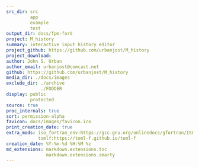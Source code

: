 ```yaml
---
src_dir: src
         app
         example
         test
output_dir: docs/fpm-ford
project: M_history
summary: interactive input history editor
project_github: https://github.com/urbanjost/M_history
project_download:
author: John S. Urban
author_email: urbanjost@comcast.net
github: https://github.com/urbanjost/M_history
media_dir: ./docs/images
exclude_dir: ./archive
             ./FODDER
display: public
         protected
source: true
proc_internals: true
sort: permission-alpha
favicon: docs/images/favicon.ico
print_creation_date: true
extra_mods: iso_fortran_env:https://gcc.gnu.org/onlinedocs/gfortran/ISO_005fFORTRAN_005fENV.html
            tomlf:https://toml-f.github.io/toml-f
creation_date: %Y-%m-%d %H:%M %z
md_extensions: markdown.extensions.toc
               markdown.extensions.smarty
---
```

<!--
author_pic:
twitter:
website:
-->
